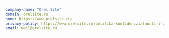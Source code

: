 ```yaml
---
company-name: "Orel Site"
domain: orelsite.ru
home: https://www.orelsite.ru/
privacy-policy: https://www.orelsite.ru/politika-konfidenczialnosti-i-zashhityi-informaczi/
email: mail@orelsite.ru
---
```




